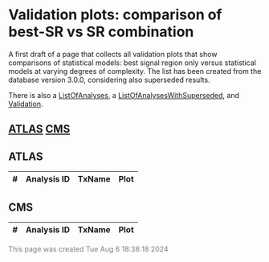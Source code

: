 # Validation plots: comparison of best-SR vs SR combination
A first draft of a page that collects all validation plots that show comparisons of statistical models:
best signal region only versus statistical models at varying degrees of complexity.
The list has been created from the database version 3.0.0, considering also superseded results.

There is also a [ListOfAnalyses](https://smodels.github.io/docs/ListOfAnalyses), a [ListOfAnalysesWithSuperseded](https://smodels.github.io/docs/ListOfAnalysesWithSuperseded), and [Validation](Validation).


## [ATLAS](#ATLAS) [CMS](#CMS)

<a name="ATLAS"></a>
## ATLAS

| **#** | **Analysis ID** | **TxName** | **Plot** |
| ----- | --------------- | ---------- | -------- |

<a name="CMS"></a>
## CMS

| **#** | **Analysis ID** | **TxName** | **Plot** |
| ----- | --------------- | ---------- | -------- |

<font color='grey'>This page was created Tue Aug  6 18:38:18 2024</font>
